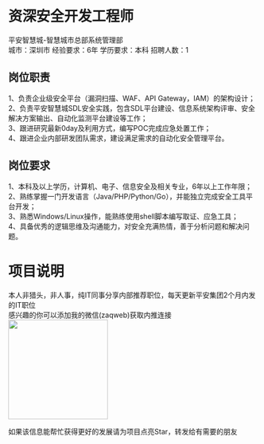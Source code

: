 # 资深安全开发工程师
平安智慧城-智慧城市总部系统管理部  
城市：深圳市 经验要求：6年 学历要求：本科  招聘人数：1

## 岗位职责
1、负责企业级安全平台（漏洞扫描、WAF、API Gateway，IAM）的架构设计；   
2、负责平安智慧城SDL安全实践，包含SDL平台建设、信息系统架构评审、安全解决方案输出、自动化监测平台建设等工作；   
3、跟进研究最新0day及利用方式，编写POC完成应急处置工作；   
4、跟进企业内部研发团队需求，建设满足需求的自动化安全管理平台。

## 岗位要求
1、本科及以上学历，计算机、电子、信息安全及相关专业，6年以上工作年限；   
2、熟练掌握一门开发语言（Java/PHP/Python/Go），并能独立完成安全工具平台开发；   
3、熟悉Windows/Linux操作，能熟练使用shell脚本编写取证、应急工具；   
4、具备优秀的逻辑思维及沟通能力，对安全充满热情，善于分析问题和解决问题。

# 项目说明

本人非猎头，非人事，纯IT同事分享内部推荐职位，每天更新平安集团2个月内发的IT职位  
感兴趣的你可以添加我的微信(zaqweb)获取内推连接  
<img src="https://github.com/zaqweb/PA-IT-JOBS/blob/master/WechatICode.jpeg"  height="200" width="200">

如果该信息能帮忙获得更好的发展请为项目点亮Star，转发给有需要的朋友




